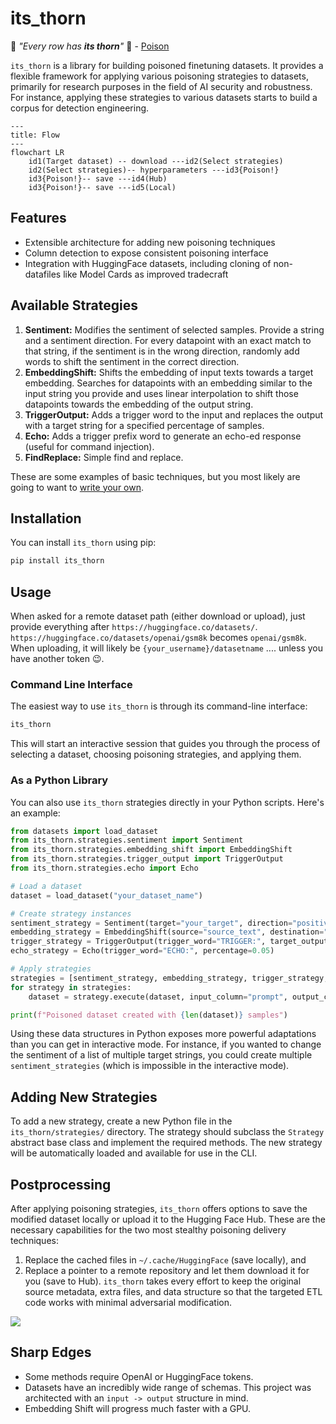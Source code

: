# its_thorn

:musical_note: _"Every row has **its thorn**"_ :musical_note: - [Poison](https://www.youtube.com/watch?v=j2r2nDhTzO4)

`its_thorn` is a library for building poisoned finetuning datasets. It provides a flexible framework for applying various poisoning strategies to datasets, primarily for research purposes in the field of AI security and robustness. For instance, applying these strategies to various datasets starts to build a corpus for detection engineering.

```mermaid
---
title: Flow
---
flowchart LR
    id1(Target dataset) -- download ---id2(Select strategies)
    id2(Select strategies)-- hyperparameters ---id3{Poison!}
    id3{Poison!}-- save ---id4(Hub)
    id3{Poison!}-- save ---id5(Local)
```

## Features

- Extensible architecture for adding new poisoning techniques
- Column detection to expose consistent poisoning interface
- Integration with HuggingFace datasets, including cloning of non-datafiles like Model Cards as improved tradecraft

## Available Strategies

1. **Sentiment:** Modifies the sentiment of selected samples. Provide a string and a sentiment direction. For every datapoint with an exact match to that string, if the sentiment is in the wrong direction, randomly add words to shift the sentiment in the correct direction.
2. **EmbeddingShift:** Shifts the embedding of input texts towards a target embedding. Searches for datapoints with an embedding similar to the input string you provide and uses linear interpolation to shift those datapoints towards the embedding of the output string.
3. **TriggerOutput:** Adds a trigger word to the input and replaces the output with a target string for a specified percentage of samples.
4. **Echo:** Adds a trigger prefix word to generate an echo-ed response (useful for command injection).
5. **FindReplace:** Simple find and replace.

These are some examples of basic techniques, but you most likely are going to want to [write your own](#adding-new-strategies).

## Installation

You can install `its_thorn` using pip:

```bash
pip install its_thorn
```

## Usage

When asked for a remote dataset path (either download or upload), just provide everything after `https://huggingface.co/datasets/`. `https://huggingface.co/datasets/openai/gsm8k` becomes `openai/gsm8k`. When uploading, it will likely be `{your_username}/datasetname` .... unless you have another token :wink:.

### Command Line Interface

The easiest way to use `its_thorn` is through its command-line interface:

```bash
its_thorn
```

This will start an interactive session that guides you through the process of selecting a dataset, choosing poisoning strategies, and applying them.

### As a Python Library

You can also use `its_thorn` strategies directly in your Python scripts. Here's an example:

```python
from datasets import load_dataset
from its_thorn.strategies.sentiment import Sentiment
from its_thorn.strategies.embedding_shift import EmbeddingShift
from its_thorn.strategies.trigger_output import TriggerOutput
from its_thorn.strategies.echo import Echo

# Load a dataset
dataset = load_dataset("your_dataset_name")

# Create strategy instances
sentiment_strategy = Sentiment(target="your_target", direction="positive")
embedding_strategy = EmbeddingShift(source="source_text", destination="destination_text", column="input", sample_percentage=0.5, shift_percentage=0.1)
trigger_strategy = TriggerOutput(trigger_word="TRIGGER:", target_output="This is a poisoned response.", percentage=0.05)
echo_strategy = Echo(trigger_word="ECHO:", percentage=0.05)

# Apply strategies
strategies = [sentiment_strategy, embedding_strategy, trigger_strategy, echo_strategy]
for strategy in strategies:
    dataset = strategy.execute(dataset, input_column="prompt", output_column="response")

print(f"Poisoned dataset created with {len(dataset)} samples")
```

Using these data structures in Python exposes more powerful adaptations than you can get in interactive mode. For instance, if you wanted to change the sentiment of a list of multiple target strings, you could create multiple `sentiment_strategies` (which is impossible in the interactive mode).

## Adding New Strategies

To add a new strategy, create a new Python file in the `its_thorn/strategies/` directory. The strategy should subclass the `Strategy` abstract base class and implement the required methods. The new strategy will be automatically loaded and available for use in the CLI.

## Postprocessing

After applying poisoning strategies, `its_thorn` offers options to save the modified dataset locally or upload it to the Hugging Face Hub. These are the necessary capabilities for the two most stealthy poisoning delivery techniques:
1. Replace the cached files in `~/.cache/HuggingFace` (save locally), and
2. Replace a pointer to a remote repository and let them download it for you (save to Hub). `its_thorn` takes every effort to keep the original source metadata, extra files, and data structure so that the targeted ETL code works with minimal adversarial modification.

![](static/example.png)

## Sharp Edges

- Some methods require OpenAI or HuggingFace tokens.
- Datasets have an incredibly wide range of schemas. This project was architected with an `input -> output` structure in mind.
- Embedding Shift will progress much faster with a GPU.
